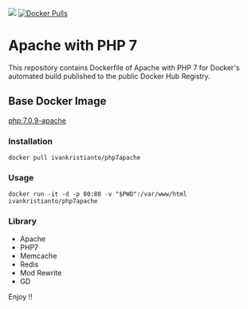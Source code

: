[![](https://imagelayers.io/badge/ivankristianto/php7apache:latest.svg)](https://imagelayers.io/?images=ivankristianto%2Fphp7apache:latest 'Get your own badge on imagelayers.io')
[![Docker Pulls](https://img.shields.io/docker/pulls/ivankristianto/php7apache.svg?maxAge=2592000)]()

Apache with PHP 7
=============

This repository contains Dockerfile of Apache with PHP 7 for Docker's automated build published to the public Docker Hub Registry.

## Base Docker Image
[php:7.0.9-apache](https://hub.docker.com/_/php/)

### Installation
    docker pull ivankristianto/php7apache

### Usage

    docker run -it -d -p 80:80 -v "$PWD":/var/www/html ivankristianto/php7apache

### Library

* Apache
* PHP7
* Memcache
* Redis
* Mod Rewrite
* GD

Enjoy !!
